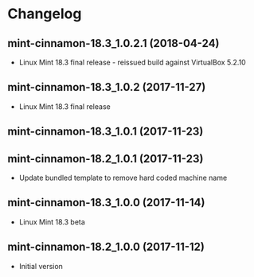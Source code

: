 # Changelog

## mint-cinnamon-18.3_1.0.2.1 (2018-04-24)

* Linux Mint 18.3 final release - reissued build against VirtualBox 5.2.10

## mint-cinnamon-18.3_1.0.2 (2017-11-27)

* Linux Mint 18.3 final release

## mint-cinnamon-18.3_1.0.1 (2017-11-23)
## mint-cinnamon-18.2_1.0.1 (2017-11-23)

* Update bundled template to remove hard coded machine name

## mint-cinnamon-18.3_1.0.0 (2017-11-14)

* Linux Mint 18.3 beta

## mint-cinnamon-18.2_1.0.0 (2017-11-12)

* Initial version
